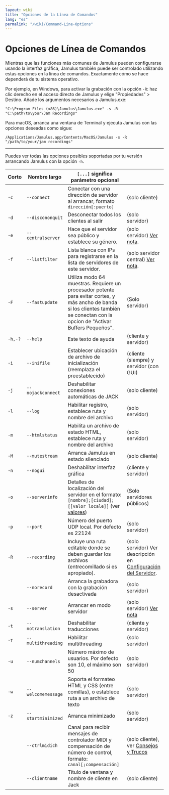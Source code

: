 ```yaml
---
layout: wiki
title: "Opciones de la Línea de Comandos"
lang: "es"
permalink: "/wiki/Command-Line-Options"
---
```


# Opciones de Línea de Comandos

Mientras que las funciones más comunes de Jamulus pueden configurarse usando la interfaz gráfica, Jamulus también puede ser controlado utilizando estas opciones en la línea de comandos. Exactamente cómo se hace dependerá de tu sistema operativo.

Por ejemplo, en Windows, para activar la grabación con la opción `-R`: haz clic derecho en el acceso directo de Jamulus y elige "Propiedades" > Destino. Añade los argumentos necesarios a Jamulus.exe:

```shell
"C:\Program Files (x86)\Jamulus\Jamulus.exe" -s -R "C:\path\to\your\Jam Recordings"
```

Para macOS, arranca una ventana de Terminal y ejecuta Jamulus con las opciones deseadas como sigue:

```shell
/Applications/Jamulus.app/Contents/MacOS/Jamulus -s -R "/path/to/your/jam recordings"
```

***

Puedes ver todas las opciones posibles soportadas por tu versión arrancando Jamulus con la opción `-h`.


| Corto | Nombre largo | `[...]` significa parámetro opcional | |
|-------|--------------|--------------------------------------|-|
|    `-c` |`--connect`        | Conectar con una dirección de servidor al arrancar, formato `dirección[:puerto]` | (solo cliente) |
|    `-d` |`--discononquit`   | Desconectar todos los clientes al salir | (solo servidor) |
|    `-e` |`--centralserver`  | Hace que el servidor sea público y establece su género. |  (solo servidor) [Ver nota](Choosing-a-Server-Type#1-público). |
|    `-f` |`--listfilter`     | Lista blanca con IPs para registrarse en la lista de servidores de este servidor. | (solo servidor central) [Ver nota](Choosing-a-Server-Type#3-central). |
|    `-F` |`--fastupdate`     | Utiliza modo 64 muestras. Requiere un procesador potente para evitar cortes, y más ancho de banda si los clientes también se conectan con la opcion de "Activar Buffers Pequeños". | (Solo servidor) |
| `-h,-?` |`--help`           | Este texto de ayuda | (cliente y servidor) |
|    `-i` |`--inifile`        | Establecer ubicación de archivo de inicialización (reemplaza el preestablecido) | (cliente (siempre) y servidor (con GUI) |
|    `-j` |`--nojackconnect`  | Deshabilitar conexiones automáticas de JACK | (solo cliente) |
|    `-l` |`--log`            | Habilitar registro, establece ruta y nombre del archivo | (solo servidor) |
|    `-m` |`--htmlstatus`     | Habilita un archivo de estado HTML, establece ruta y nombre del archivo | (solo servidor) |
|    `-M` |`--mutestream`     | Arranca Jamulus en estado silenciado | (solo cliente) |
|    `-n` |`--nogui`          | Deshabilitar interfaz gráfica  | (cliente y servidor) |
|    `-o` |`--serverinfo`     | Detalles de localización del servidor en el formato: <br/>`[nombre];[ciudad];[[valor locale]]` (ver [valores](https://doc.qt.io/qt-5/qlocale.html#Country-enum)) | (Solo servidores públicos) |
|    `-p` |`--port`           | Número del puerto UDP local. Por defecto es 22124 | (solo servidor) |
|    `-R` |`--recording`      | Incluye una ruta editable donde se deben guardar los archivos (entrecomillado si es apropiado). | (solo servidor) Ver descripción en [Configuración del Servidor](Server-Win-Mac#grabación). |
|       |`--norecord`       | Arranca la grabadora con la grabación desactivada| (solo servidor) |
|    `-s` |`--server`         | Arrancar en modo servidor | (solo servidor) [Ver nota](Choosing-a-Server-Type) |
|    `-t` |`--notranslation`  | Deshabilitar traducciones | (cliente y servidor) |
|    `-T` |`--multithreading` | Habilitar multithreading | (solo servidor) |
|    `-u` |`--numchannels`    | Número máximo de usuarios. Por defecto son 10, el máximo son 50 | (solo servidor) |
|    `-w` |`--welcomemessage` | Soporta el formateo HTML y CSS (entre comillas), o establece ruta a un archivo de texto | (solo servidor) |
|    `-z` |`--startminimized` | Arranca minimizado | (solo servidor) |
|       |`--ctrlmidich`     | Canal para recibir mensajes de controlador MIDI y compensación de número de control, formato: `canal[;compensación]` | (solo cliente), ver [Consejos y Trucos](Tips-Tricks-More#utilizar-ctrlmidich-para-controladores-midi) |
|       |`--clientname`     | Título de ventana y nombre de cliente en Jack | (solo cliente) | |
